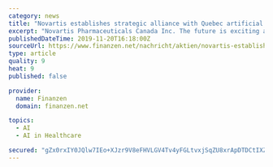 ```yaml
---
category: news
title: "Novartis establishes strategic alliance with Quebec artificial intelligence institute Mila"
excerpt: "Novartis Pharmaceuticals Canada Inc. The future is exciting as Novartis continues to evolve into a focused medicines company powered by advanced therapy platforms and data science. \"The arrival of Novartis to this AI ecosystem is a game-changer and ..."
publishedDateTime: 2019-11-20T16:18:00Z
sourceUrl: https://www.finanzen.net/nachricht/aktien/novartis-establishes-strategic-alliance-with-quebec-artificial-intelligence-institute-mila-8244559
type: article
quality: 9
heat: 9
published: false

provider:
  name: Finanzen
  domain: finanzen.net

topics:
  - AI
  - AI in Healthcare

secured: "gZx0rxIY0JQlw7IEo+XJzr9V8eFHVLGV4Tv4yFGLtvxjSqZU8xrApDTDCtIXZwPWz0dX335uuAEEs1UUUrIBv/uQkPQHAaFsn2xWMhdimXX/DC5ceJftyhpLYozSHWuWSfak2nDR/+a3NONcAQVo1bSA4kc6iyZZVazmZidr/80A0ZqVuBJBfqsx44JeBZ4MjchocHbSqFf012ktSEYTOSMpdF/1s9IBE5JjUEvPnNQv8eJH2kMk+xZ9LD8/gWLo4oPFDlb7H+LGMDAaMyjHHQ==;0G9ytV4MxN+mkTDtCwdpfw=="
---
```



